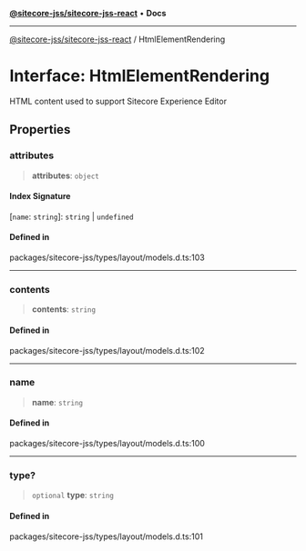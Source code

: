 [**@sitecore-jss/sitecore-jss-react**](../README.md) • **Docs**

***

[@sitecore-jss/sitecore-jss-react](../README.md) / HtmlElementRendering

# Interface: HtmlElementRendering

HTML content used to support Sitecore Experience Editor

## Properties

### attributes

> **attributes**: `object`

#### Index Signature

 \[`name`: `string`\]: `string` \| `undefined`

#### Defined in

packages/sitecore-jss/types/layout/models.d.ts:103

***

### contents

> **contents**: `string`

#### Defined in

packages/sitecore-jss/types/layout/models.d.ts:102

***

### name

> **name**: `string`

#### Defined in

packages/sitecore-jss/types/layout/models.d.ts:100

***

### type?

> `optional` **type**: `string`

#### Defined in

packages/sitecore-jss/types/layout/models.d.ts:101
